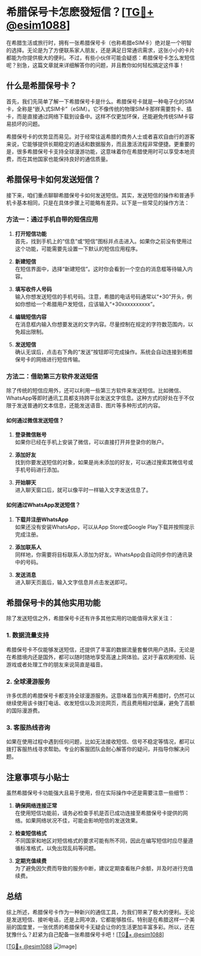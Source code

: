 # 希腊保号卡怎麽發短信？[[TG💪+ @esim1088](https://t.me/s/esim1088)]

在希腊生活或旅行时，拥有一张希腊保号卡（也称希腊eSIM卡）绝对是一个明智的选择。无论是为了方便联系家人朋友，还是满足日常通讯需求，这张小小的卡片都能为你提供极大的便利。不过，有些小伙伴可能会疑惑：希腊保号卡怎么发短信呢？别急，这篇文章就来详细解答你的问题，并且教你如何轻松搞定这件事！

## 什么是希腊保号卡？

首先，我们先简单了解一下希腊保号卡是什么。希腊保号卡就是一种电子化的SIM卡，全称是“嵌入式SIM卡”（eSIM）。它不像传统的物理SIM卡那样需要剪卡、插卡，而是直接通过网络下载到设备中。这样不仅更加环保，还能避免传统SIM卡容易损坏的问题。

希腊保号卡的优势显而易见。对于经常往返希腊的商务人士或者喜欢自由行的游客来说，它能够提供长期稳定的通话和数据服务，而且激活流程非常便捷。更重要的是，很多希腊保号卡支持全球漫游功能，这意味着你在希腊使用时可以享受本地资费，而在其他国家也能保持良好的通信质量。

## 希腊保号卡如何发送短信？

接下来，咱们重点聊聊希腊保号卡如何发送短信。其实，发送短信的操作和普通手机卡基本相同，只是在具体步骤上可能略有差异。以下是一些常见的操作方法：

### 方法一：通过手机自带的短信应用

1. **打开短信功能**  
   首先，找到手机上的“信息”或“短信”图标并点击进入。如果你之前没有使用过这个功能，可能需要先设置一下默认的短信应用程序。

2. **新建短信**  
   在短信界面中，选择“新建短信”。这时你会看到一个空白的消息框等待输入内容。

3. **填写收件人号码**  
   输入你想发送短信的手机号码。注意，希腊的电话号码通常以“+30”开头，例如你想给一个希腊用户发短信，应该输入“+30xxxxxxxxxx”。

4. **编辑短信内容**  
   在消息框内输入你想要发送的文字内容。尽量控制在规定的字符数范围内，以免超出限制。

5. **发送短信**  
   确认无误后，点击右下角的“发送”按钮即可完成操作。系统会自动连接到希腊保号卡的网络进行短信传输。

### 方法二：借助第三方软件发送短信

除了传统的短信应用外，还可以利用一些第三方软件来发送短信。比如微信、WhatsApp等即时通讯工具都支持跨平台发送文字信息。这种方式的好处在于不仅限于发送普通的文本信息，还能发送语音、图片等多种形式的内容。

#### 如何通过微信发送短信？

1. **登录微信账号**  
   如果你已经在手机上安装了微信，可以直接打开并登录你的账户。

2. **添加好友**  
   找到你要发送短信的对象，如果是尚未添加的好友，可以通过搜索其微信号或手机号码进行添加。

3. **开始聊天**  
   进入聊天窗口后，就可以像平时一样输入文字发送信息了。

#### 如何通过WhatsApp发送短信？

1. **下载并注册WhatsApp**  
   如果还没有安装WhatsApp，可以从App Store或Google Play下载并按照提示完成注册。

2. **添加联系人**  
   同样地，你需要将目标联系人添加为好友。WhatsApp会自动同步你的通讯录中的号码。

3. **发送消息**  
   进入聊天页面后，输入文字信息并点击发送即可。

## 希腊保号卡的其他实用功能

除了发送短信之外，希腊保号卡还有许多其他实用的功能值得大家关注：

### 1. 数据流量支持

希腊保号卡不仅能够发送短信，还提供了丰富的数据流量套餐供用户选择。无论是在希腊境内还是国外，都可以随时随地享受高速上网体验。这对于喜欢刷视频、玩游戏或者处理工作的朋友来说简直是福音。

### 2. 全球漫游服务

许多优质的希腊保号卡都支持全球漫游服务。这意味着当你离开希腊时，仍然可以继续使用该卡拨打电话、收发短信以及浏览网页，而且费用相对低廉，避免了高额的国际漫游费。

### 3. 客服热线咨询

如果在使用过程中遇到任何问题，比如无法接收短信、信号不稳定等情况，都可以拨打客服热线寻求帮助。专业的客服团队会耐心解答你的疑问，并指导你解决问题。

## 注意事项与小贴士

虽然希腊保号卡功能强大且易于使用，但在实际操作中还是需要注意一些细节：

1. **确保网络连接正常**  
   在使用短信功能前，请务必检查手机是否已成功连接至希腊保号卡提供的网络。如果网络状况不佳，可能会影响短信的发送效果。

2. **检查短信格式**  
   不同国家和地区对短信格式的要求可能有所不同，因此在编写短信时应尽量遵循标准格式，以免出现乱码等问题。

3. **定期充值续费**  
   为了避免因欠费而导致的服务中断，建议定期查看账户余额，并及时进行充值续费。

## 总结

综上所述，希腊保号卡作为一种新兴的通信工具，为我们带来了极大的便利。无论是发送短信、接听电话，还是上网冲浪，它都能够胜任。特别是在希腊这样一个美丽的国度里，一张优质的希腊保号卡无疑会让你的生活更加丰富多彩。所以，还在犹豫什么？赶紧为自己配备一张希腊保号卡吧！[[TG💪+ @esim1088](https://t.me/s/esim1088)]

[[TG💪+ @esim1088](https://t.me/s/esim1088) ![Image](https://i.postimg.cc/4NQfJmqS/Snipaste-2025-05-13-00-14-12.png)]